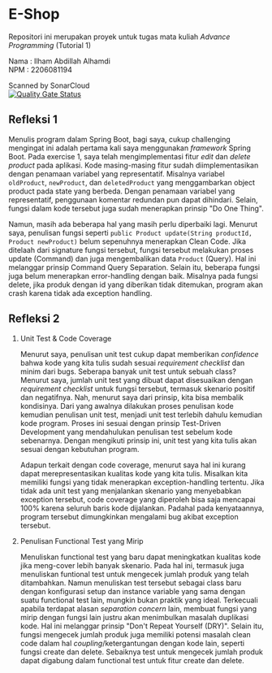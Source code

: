 # E-Shop

Repositori ini merupakan proyek untuk tugas mata kuliah _Advance Programming_ (Tutorial 1)

Nama    :  Ilham Abdillah Alhamdi <br>
NPM     : 2206081194

Scanned by SonarCloud <br> 
[![Quality Gate Status](https://sonarcloud.io/api/project_badges/measure?project=ilhamelhamdi_advance-programming-tutorial-1&metric=alert_status)](https://sonarcloud.io/summary/new_code?id=ilhamelhamdi_advance-programming-tutorial-1)


## Refleksi 1

Menulis program dalam Spring Boot, bagi saya, cukup challenging mengingat ini adalah pertama kali saya menggunakan
_framework_ Spring Boot. Pada exercise 1, saya telah mengimplementasi fitur *edit* dan *delete product* pada aplikasi.
Kode masing-masing fitur sudah diimplementasikan dengan penamaan variabel yang representatif. Misalnya
variabel `oldProduct`, `newProduct`, dan `deletedProduct` yang menggambarkan object product pada state yang berbeda.
Dengan penamaan variabel yang representatif, penggunaan komentar redundan pun dapat dihindari. Selain, fungsi dalam kode
tersebut juga sudah menerapkan prinsip "Do One Thing".

Namun, masih ada beberapa hal yang masih perlu diperbaiki lagi. Menurut saya, penulisan fungsi
seperti `public Product update(String productId, Product newProduct)` belum sepenuhnya menerapkan Clean Code. Jika
ditelaah dari signature fungsi tersebut, fungsi tersebut melakukan proses update (Command) dan juga mengembalikan
data `Product` (Query). Hal ini melanggar prinsip Command Query Separation. Selain itu, beberapa fungsi juga belum
menerapkan error-handling dengan baik. Misalnya pada fungsi delete, jika produk dengan id yang diberikan tidak
ditemukan, program akan crash karena tidak ada exception handling.

## Refleksi 2

1. Unit Test & Code Coverage

   Menurut saya, penulisan unit test cukup dapat memberikan _confidence_ bahwa kode yang kita tulis sudah sesuai
   _requirement checklist_ dan minim dari bugs. Seberapa banyak unit test untuk sebuah class? Menurut saya, jumlah unit
   test yang dibuat dapat disesuaikan dengan _requirement checklist_ untuk fungsi tersebut, termasuk skenario positif
   dan negatifnya. Nah, menurut saya dari prinsip, kita bisa membalik kondisinya. Dari yang awalnya dilakukan proses
   penulisan kode kemudian penulisan unit test, menjadi unit test terlebih dahulu kemudian kode program. Proses ini
   sesuai dengan prinsip Test-Driven Development yang mendahulukan penulisan test sebelum kode sebenarnya. Dengan
   mengikuti prinsip ini, unit test yang kita tulis akan sesuai dengan kebutuhan program.

   Adapun terkait dengan code coverage, menurut saya hal ini kurang dapat merepresentasikan kualitas kode yang kita
   tulis. Misalkan kita memiliki fungsi yang tidak menerapkan exception-handling tertentu. Jika tidak ada unit test yang
   menjalankan skenario yang menyebabkan exception tersebut, code coverage yang diperoleh bisa saja mencapai
   100% karena seluruh baris kode dijalankan. Padahal pada kenyataannya, program tersebut dimungkinkan mengalami bug
   akibat exception tersebut.


2. Penulisan Functional Test yang Mirip

   Menuliskan functional test yang baru dapat meningkatkan kualitas kode jika meng-cover lebih banyak skenario. Pada hal
   ini, termasuk juga menuliskan funtional test untuk mengecek jumlah produk yang telah ditambahkan. Namun menuliskan
   test tersebut sebagai class baru dengan konfigurasi setup dan instance variable yang sama dengan suatu functional
   test lain, mungkin bukan praktik yang ideal. Terkecuali apabila terdapat alasan _separation concern_ lain, membuat
   fungsi yang mirip dengan fungsi lain justru akan menimbulkan masalah duplikasi kode. Hal ini melanggar prinsip "Don't
   Repeat Yourself (DRY)". Selain itu, fungsi mengecek jumlah produk juga memiliki potensi masalah clean code dalam hal
   _coupling_/ketergantungan dengan kode lain, seperti fungsi create dan delete. Sebaiknya test untuk mengecek jumlah
   produk dapat digabung dalam functional test untuk fitur create dan delete.